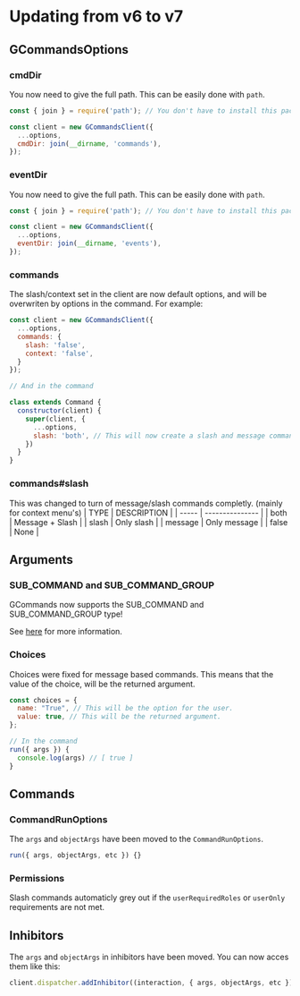 # Updating from v6 to v7

## GCommandsOptions

### cmdDir
You now need to give the full path. This can be easily done with `path`.

```javascript
const { join } = require('path'); // You don't have to install this package.

const client = new GCommandsClient({
  ...options,
  cmdDir: join(__dirname, 'commands'),
});
```

### eventDir
You now need to give the full path. This can be easily done with `path`.

```javascript
const { join } = require('path'); // You don't have to install this package.

const client = new GCommandsClient({
  ...options,
  eventDir: join(__dirname, 'events'),
});
```

### commands
The slash/context set in the client are now default options, and will be overwriten by options in the command. For example:

```js
const client = new GCommandsClient({
  ...options,
  commands: {
    slash: 'false',
    context: 'false',
  }
});

// And in the command

class extends Command {
  constructor(client) {
    super(client, {
      ...options,
      slash: 'both', // This will now create a slash and message command.
    })
  }
}
```

### commands#slash
This was changed to turn of message/slash commands completly. (mainly for context menu's)
| TYPE  | DESCRIPTION     |
| ----- | --------------- |
| both  | Message + Slash |
| slash  | Only slash      |
| message | Only message    |
| false | None    |

## Arguments

### SUB_COMMAND and SUB_COMMAND_GROUP
GCommands now supports the SUB_COMMAND and SUB_COMMAND_GROUP type! 

See [here](../commands/usingsub.md) for more information.

### Choices
Choices were fixed for message based commands.
This means that the value of the choice, will be the returned argument.

```javascript
const choices = {
  name: "True", // This will be the option for the user.
  value: true, // This will be the returned argument.
};

// In the command
run({ args }) {
  console.log(args) // [ true ]
}
```

## Commands

### CommandRunOptions
The `args` and `objectArgs` have been moved to the `CommandRunOptions`.

```javascript
run({ args, objectArgs, etc }) {}
```

### Permissions
Slash commands automaticly grey out if the `userRequiredRoles` or `userOnly` requirements are not met.

## Inhibitors
The `args` and `objectArgs` in inhibitors have been moved. You can now acces them like this:

```javascript
client.dispatcher.addInhibitor((interaction, { args, objectArgs, etc }) => {});
```
